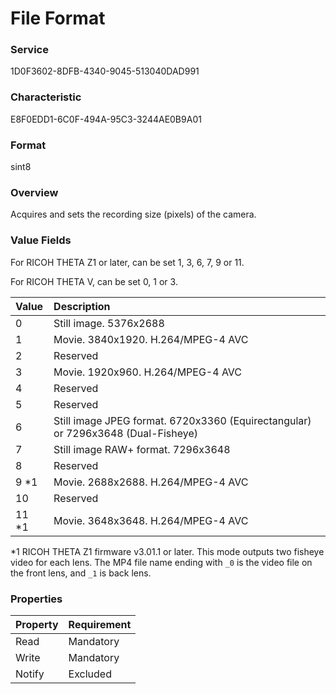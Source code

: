 # File Format

### Service

1D0F3602-8DFB-4340-9045-513040DAD991

### Characteristic

E8F0EDD1-6C0F-494A-95C3-3244AE0B9A01

### Format

sint8

### Overview

Acquires and sets the recording size (pixels) of the camera.

### Value Fields

For RICOH THETA Z1 or later, can be set 1, 3, 6, 7, 9 or 11.

For RICOH THETA V, can be set 0, 1 or 3.

| Value | Description |
|:--|:--|
| 0 | Still image. 5376x2688 |
| 1 | Movie. 3840x1920. H.264/MPEG-4 AVC |
| 2 | Reserved |
| 3 | Movie. 1920x960. H.264/MPEG-4 AVC |
| 4 | Reserved |
| 5 | Reserved |
| 6 | Still image JPEG format. 6720x3360 (Equirectangular) or 7296x3648 (Dual-Fisheye) |
| 7 | Still image RAW+ format. 7296x3648 |
| 8 | Reserved |
| 9 \*1 | Movie. 2688x2688. H.264/MPEG-4 AVC |
| 10 | Reserved |
| 11 \*1 | Movie. 3648x3648. H.264/MPEG-4 AVC |

\*1 RICOH THETA Z1 firmware v3.01.1 or later. This mode outputs two fisheye video for each lens. The MP4 file name ending with `_0` is the video file on the front lens, and `_1` is back lens.  

### Properties

| Property | Requirement |
|:--|:--|
| Read | Mandatory |
| Write | Mandatory |
| Notify | Excluded |
